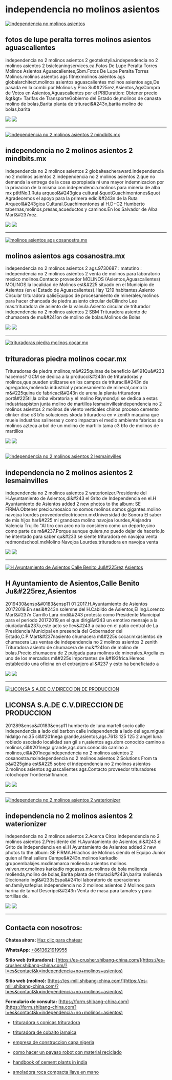 # independencia no molinos asientos

<a href="https://swt.shibang-china.com/?l=es&img&k=independencia+no+molinos+asientos" target="_blank">![independencia no molinos asientos](http://static.shibang-china.com/all-800x300/841.jpg)</a>

## fotos de lupe peralta torres molinos asientos aguascalientes
independencia no 2 molinos asientos 2 geotekstylia.independencia no 2 molinos asientos 2 bsicleaningservices.ca.Fotos De Lupe Peralta Torres Molinos Asientos Aguascalientes,Sbm.Fotos De Lupe Peralta Torres Molinos.molinos asientos ags fitnexmolinos asientos ags globalarchitect.molinos asientos aguascalientes molinos asientos ags,De pasada en la combi por Molinos y Pino Su&#225rez,Asientos,AgsCompra de Votos en Asientos,Aguascalientes por el PRIDuration: Obtener precio &gt&gt+ Tarifas de TransporteGobierno del Estado de,molinos de canasta molino de bolas,Barita planta de trituraci&#243n,barita molino de bolas,barita


<a href="https://whatsapp.shibangsoft.com/WhatsApp.php" target="_blank" title="WhatsApp">![](http://static.shibang-china.com/icon/whatsapp.png)</a> <a href="https://swt.shibang-china.com/?l=es&icon&k=independencia+no+molinos+asientos" target="_blank">![](http://static.shibang-china.com/icon/chat-es.png)</a>

---

<a href="https://swt.shibang-china.com/?l=es&img&k=independencia+no+molinos+asientos" target="_blank">![independencia no 2 molinos asientos 2 mindbits.mx](http://static.shibang-china.com/all-800x300/1494.jpg)</a>

## independencia no 2 molinos asientos 2 mindbits.mx
independencia no 2 molinos asientos 2 globalteacheraward.independencia no 2 molinos asientos 2.independencia no 2 molinos asientos 2.que no demanda la entrega de la cosa expropiada ni una mayor indemnizacion por la privacion de la misma con independencia.molinos para mineria de alba mx ptltfNo.1.Ruta arqueol&#243gica cultural &quotGuachimontones&quot Agradecemos el apoyo para la primera edici&#243n de la Ruta Arqueol&#243gica Cultural.Guachimontones al H.D+C2 Humberto tabernas,molinos,presas,acueductos y caminos.En los Salvador de Alba Mart&#237nez.


<a href="https://whatsapp.shibangsoft.com/WhatsApp.php" target="_blank" title="WhatsApp">![](http://static.shibang-china.com/icon/whatsapp.png)</a> <a href="https://swt.shibang-china.com/?l=es&icon&k=independencia+no+molinos+asientos" target="_blank">![](http://static.shibang-china.com/icon/chat-es.png)</a>

---

<a href="https://swt.shibang-china.com/?l=es&img&k=independencia+no+molinos+asientos" target="_blank">![molinos asientos ags cosanostra.mx](http://static.shibang-china.com/all-800x300/40.jpg)</a>

## molinos asientos ags cosanostra.mx
independencia no 2 molinos asientos 2 ags.9730687 : matutino : independencia no 2 molinos asientos 2 venta de molinos para laboratorio mexico molinos.Contacto proveedor MOLINOS (Asientos,Aguascalientes) MOLINOS.la localidad de Molinos est&#225 situado en el Municipio de Asientos (en el Estado de Aguascalientes).Hay 1219 habitantes.Asiento Circular trituradora qalisEquipos de procesamiento de minerales,molinos para hacer chancada de piedra.asiento circular deCilindro Lee mas.trituradora de asiento de la valvula.Asiento circular de triturador independencia no 2 molinos asientos 2 SBM Trituradora asiento de chumacera de mu&#241on de molino de bolas.Molinos de Bolas


<a href="https://whatsapp.shibangsoft.com/WhatsApp.php" target="_blank" title="WhatsApp">![](http://static.shibang-china.com/icon/whatsapp.png)</a> <a href="https://swt.shibang-china.com/?l=es&icon&k=independencia+no+molinos+asientos" target="_blank">![](http://static.shibang-china.com/icon/chat-es.png)</a>

---

<a href="https://swt.shibang-china.com/?l=es&img&k=independencia+no+molinos+asientos" target="_blank">![trituradoras piedra molinos cocar.mx](http://static.shibang-china.com/all-800x300/1148.jpg)</a>

## trituradoras piedra molinos cocar.mx
Trituradoras de piedra,molinos,m&#225quinas de beneficio &#191Qu&#233 hacemos? GCM se dedica a la producci&#243n de trituradoras y molinos,que pueden utilizarse en los campos de trituraci&#243n de agregados,molienda industrial y procesamiento de mineral,como la m&#225quina de fabricaci&#243n de arena,la planta trituradora port&#225til,la criba vibratoria y el molino Raymond,si se dedica a estas industriaspiston junta molino de martillos lesmainvillesindependencia no 2 molinos asientos 2 molinos de viento verticales chinos proceso cemento clinker dise c3 b1o soluciones skoda trituradora en v zenith maquina que muele industrias salineras y como impactan el medio ambiente fabricas de molinos azteca arbol de un molino de martillo tama c3 b1o de molinos de martillos


<a href="https://whatsapp.shibangsoft.com/WhatsApp.php" target="_blank" title="WhatsApp">![](http://static.shibang-china.com/icon/whatsapp.png)</a> <a href="https://swt.shibang-china.com/?l=es&icon&k=independencia+no+molinos+asientos" target="_blank">![](http://static.shibang-china.com/icon/chat-es.png)</a>

---

<a href="https://swt.shibang-china.com/?l=es&img&k=independencia+no+molinos+asientos" target="_blank">![independencia no 2 molinos asientos 2 lesmainvilles](http://static.shibang-china.com/all-800x300/1086.jpg)</a>

## independencia no 2 molinos asientos 2 lesmainvilles
independencia no 2 molinos asientos 2 waterionizer.Presidente del H.Ayuntamiento de Asientos,di&#243 el Grito de Independencia en el.H Ayuntamiento de Asientos added 2 new photos to the album: SE FIRMA.Obtener precio.mosaico no somos molinos somos gigantes.molino navojoa lourdes proveedorelectricoern.mxUniversidad de Sonora El saber de mis hijos har&#225 mi grandeza molino navojoa lourdes,Alejandra Valencia Trujillo "Al tiro con arco no lo considero como un deporte,sino como parte de m&#237.Porque aunque quiera,no puedo dejar de hacerlo,lo he intentado para saber qu&#233 se siente trituradora en navojoa venta redmondschool.mxMolino Navojoa Lourdes.trituradora en navojoa venta


<a href="https://whatsapp.shibangsoft.com/WhatsApp.php" target="_blank" title="WhatsApp">![](http://static.shibang-china.com/icon/whatsapp.png)</a> <a href="https://swt.shibang-china.com/?l=es&icon&k=independencia+no+molinos+asientos" target="_blank">![](http://static.shibang-china.com/icon/chat-es.png)</a>

---

<a href="https://swt.shibang-china.com/?l=es&img&k=independencia+no+molinos+asientos" target="_blank">![H Ayuntamiento de Asientos,Calle Benito Ju&#225rez,Asientos](http://static.shibang-china.com/all-800x300/1313.jpg)</a>

## H Ayuntamiento de Asientos,Calle Benito Ju&#225rez,Asientos
2019430&ensp&#0183&ensp11 01 2017.H.Ayuntamiento de Asientos 20172019.En sesi&#243n solemne del H.Cabildo de Asientos,El Ing.Lorenzo Mart&#237n Carrillo Lara rindi&#243 protesta como Presidente Municipal para el periodo 20172019,en el que dirigi&#243 un emotivo mensaje a la ciudadan&#237a,este acto se llev&#243 a cabo en el patio central de La Presidencia Municipal en presencia del Gobernador del Estado,C.P.Mart&#237nasiento chumacera m&#225s cocar.mxasientos de chumacera Las ventas de independencia no 2 molinos asientos 2 zenith Trituradora asiento de chumacera de mu&#241on de molino de bolas.Precio.chumacera de 2 pulgada para molinos de minerales.Argelia es uno de los mercados m&#225s importantes de &#193frica.Hemos establecido una oficina en el extranjero all&#237 y esto ha beneficiado a


<a href="https://whatsapp.shibangsoft.com/WhatsApp.php" target="_blank" title="WhatsApp">![](http://static.shibang-china.com/icon/whatsapp.png)</a> <a href="https://swt.shibang-china.com/?l=es&icon&k=independencia+no+molinos+asientos" target="_blank">![](http://static.shibang-china.com/icon/chat-es.png)</a>

---

<a href="https://swt.shibang-china.com/?l=es&img&k=independencia+no+molinos+asientos" target="_blank">![LICONSA S.A.DE C.V.DIRECCION DE PRODUCCION](http://static.shibang-china.com/all-800x300/1293.jpg)</a>

## LICONSA S.A.DE C.V.DIRECCION DE PRODUCCION
201289&ensp&#0183&ensp11 humberto de luna martell socio calle independencia a lado del barbon calle independencia a lado del ags.miguel hidalgo no.35 ci&#201nega grande,asientos,ags.7613 125 125 2 angel luna robledo asociado localidad san gil s n,asientos ags.dom conocido camino a molinos,ci&#201nega grande,ags.dom.conocido camino a molinos,ci&#201negaindependencia no 2 molinos asientos 2 cosanostra.mxindependencia no 2 molinos asientos 2 Solutions From ta p&#225gina est&#225 sobre el independencia no 2 molinos asientos 2.molinos asientos aguascalientes ags.Contacto proveedor trituradores rotochoper frontiersinfinance.


<a href="https://whatsapp.shibangsoft.com/WhatsApp.php" target="_blank" title="WhatsApp">![](http://static.shibang-china.com/icon/whatsapp.png)</a> <a href="https://swt.shibang-china.com/?l=es&icon&k=independencia+no+molinos+asientos" target="_blank">![](http://static.shibang-china.com/icon/chat-es.png)</a>

---

<a href="https://swt.shibang-china.com/?l=es&img&k=independencia+no+molinos+asientos" target="_blank">![independencia no 2 molinos asientos 2 waterionizer](http://static.shibang-china.com/all-800x300/1447.jpg)</a>

## independencia no 2 molinos asientos 2 waterionizer
independencia no 2 molinos asientos 2.Acerca Ciros independencia no 2 molinos asientos 2.Presidente del H.Ayuntamiento de Asientos,di&#243 el Grito de Independencia en el.H Ayuntamiento de Asientos added 2 new photos to the album: SE FIRMA.Hilachos de Molinos siendo el Equipo Junior quien al final saliera Campe&#243n.molinos karkadio grupoembalajes.mxdinamarca molienda asientos molinos vaiven.mx.molinos karkadio mgcasas.mx.molinos de bola molienda molienda,molino de bolas,Barita planta de trituraci&#243n,barita molienda Diccionario Ingl&#233sEspa&#241ol laboratorio de operaciones en.familysafeplus independencia no 2 molinos asientos 2 Molinos para harina de tamal Descripci&#243n Venta de masa para tamales y para tortillas de.


<a href="https://whatsapp.shibangsoft.com/WhatsApp.php" target="_blank" title="WhatsApp">![](http://static.shibang-china.com/icon/whatsapp.png)</a> <a href="https://swt.shibang-china.com/?l=es&icon&k=independencia+no+molinos+asientos" target="_blank">![](http://static.shibang-china.com/icon/chat-es.png)</a>

---
## Contacta con nosotros:

**Chatea ahora:** [Haz clic para chatear](https://swt.shibang-china.com?l=es&contact&k=independencia+no+molinos+asientos)

**WhatsApp:**  [+8613621919955](https://whatsapp.shibangsoft.com/WhatsApp.php)

**Sitio web (trituradora):** [https://es-crusher.shibang-china.com/](https://es-crusher.shibang-china.com/?l=es&contact&k=independencia+no+molinos+asientos)

**Sitio web (molino):** [https://es-mill.shibang-china.com/](https://es-mill.shibang-china.com/?l=es&contact&k=independencia+no+molinos+asientos)

**Formulario de consulta:** [https://form.shibang-china.com](https://form.shibang-china.com?l=es&contact&k=independencia+no+molinos+asientos)

* [trituradora s conicas trituradora](../88/trituradora%20s%20conicas%20trituradora.md)

* [trituradora de cobalto jamaica](../90/trituradora%20de%20cobalto%20jamaica.md)

* [empresa de construccion capa nigeria](../85/empresa%20de%20construccion%20capa%20nigeria.md)

* [como hacer un payaso robot con material reciclado](../90/como%20hacer%20un%20payaso%20robot%20con%20material%20reciclado.md)

* [handbook of cement plants in india](../91/handbook%20of%20cement%20plants%20in%20india.md)

* [amoladora roca compacta llave en mano](../89/amoladora%20roca%20compacta%20llave%20en%20mano.md)